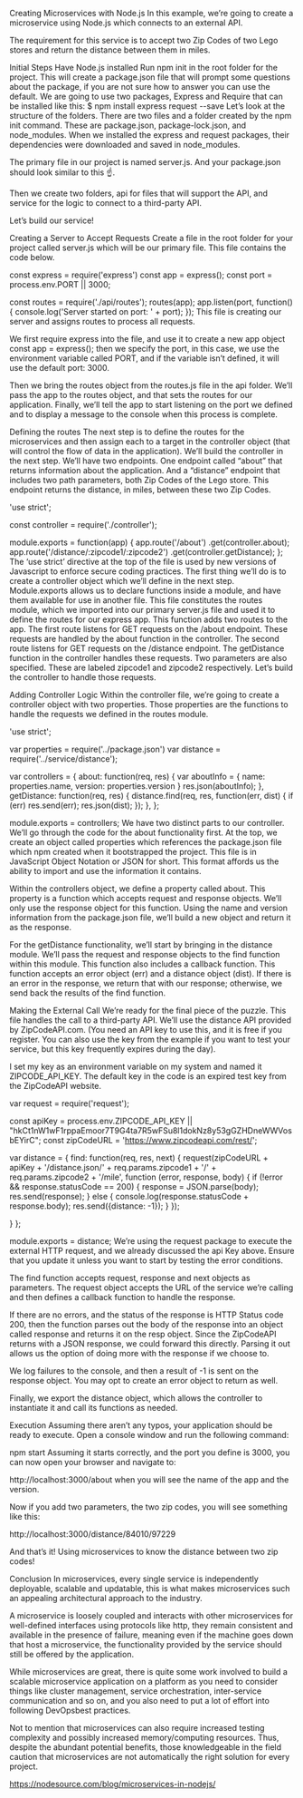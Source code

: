 Creating Microservices with Node.js
In this example, we’re going to create a microservice using Node.js which connects to an external API.

The requirement for this service is to accept two Zip Codes of two Lego stores and return the distance between them in miles.

Initial Steps
Have Node.js installed
Run npm init in the root folder for the project. This will create a package.json file that will prompt some questions about the package, if you are not sure how to answer you can use the default.
We are going to use two packages, Express and Require that can be installed like this:
$ npm install express request --save
Let’s look at the structure of the folders. There are two files and a folder created by the npm init command. These are package.json, package-lock.json, and node_modules. When we installed the express and request packages, their dependencies were downloaded and saved in node_modules.

The primary file in our project is named server.js. And your package.json should look similar to this ☝️.

Then we create two folders, api for files that will support the API, and service for the logic to connect to a third-party API.

Let’s build our service!

Creating a Server to Accept Requests
Create a file in the root folder for your project called server.js which will be our primary file. This file contains the code below.

const express = require('express')
const app = express();
const port = process.env.PORT || 3000;

const routes = require('./api/routes');
routes(app);
app.listen(port, function() {
   console.log('Server started on port: ' + port);
});
This file is creating our server and assigns routes to process all requests.

We first require express into the file, and use it to create a new app object const app = express(); then we specify the port, in this case, we use the environment variable called PORT, and if the variable isn’t defined, it will use the default port: 3000.

Then we bring the routes object from the routes.js file in the api folder. We’ll pass the app to the routes object, and that sets the routes for our application. Finally, we’ll tell the app to start listening on the port we defined and to display a message to the console when this process is complete.

Defining the routes
The next step is to define the routes for the microservices and then assign each to a target in the controller object (that will control the flow of data in the application). We’ll build the controller in the next step. We’ll have two endpoints. One endpoint called “about” that returns information about the application. And a “distance” endpoint that includes two path parameters, both Zip Codes of the Lego store. This endpoint returns the distance, in miles, between these two Zip Codes.

'use strict';

const controller = require('./controller');

module.exports = function(app) {
   app.route('/about')
       .get(controller.about);
   app.route('/distance/:zipcode1/:zipcode2')
       .get(controller.getDistance);
};
The ‘use strict’ directive at the top of the file is used by new versions of Javascript to enforce secure coding practices. The first thing we’ll do is to create a controller object which we’ll define in the next step. Module.exports allows us to declare functions inside a module, and have them available for use in another file. This file constitutes the routes module, which we imported into our primary server.js file and used it to define the routes for our express app. This function adds two routes to the app. The first route listens for GET requests on the /about endpoint. These requests are handled by the about function in the controller. The second route listens for GET requests on the /distance endpoint. The getDistance function in the controller handles these requests. Two parameters are also specified. These are labeled zipcode1 and zipcode2 respectively. Let’s build the controller to handle those requests.

Adding Controller Logic
Within the controller file, we’re going to create a controller object with two properties. Those properties are the functions to handle the requests we defined in the routes module.

'use strict';

var properties = require('../package.json')
var distance = require('../service/distance');

var controllers = {
   about: function(req, res) {
       var aboutInfo = {
           name: properties.name,
           version: properties.version
       }
       res.json(aboutInfo);
   },
   getDistance: function(req, res) {
           distance.find(req, res, function(err, dist) {
               if (err)
                   res.send(err);
               res.json(dist);
           });
       },
};

module.exports = controllers;
We have two distinct parts to our controller. We’ll go through the code for the about functionality first. At the top, we create an object called properties which references the package.json file which npm created when it bootstrapped the project. This file is in JavaScript Object Notation or JSON for short. This format affords us the ability to import and use the information it contains.

Within the controllers object, we define a property called about. This property is a function which accepts request and response objects. We’ll only use the response object for this function. Using the name and version information from the package.json file, we’ll build a new object and return it as the response.

For the getDistance functionality, we’ll start by bringing in the distance module. We’ll pass the request and response objects to the find function within this module. This function also includes a callback function. This function accepts an error object (err) and a distance object (dist). If there is an error in the response, we return that with our response; otherwise, we send back the results of the find function.

Making the External Call
We’re ready for the final piece of the puzzle. This file handles the call to a third-party API. We’ll use the distance API provided by ZipCodeAPI.com. (You need an API key to use this, and it is free if you register. You can also use the key from the example if you want to test your service, but this key frequently expires during the day).

I set my key as an environment variable on my system and named it ZIPCODE_API_KEY. The default key in the code is an expired test key from the ZipCodeAPI website.

var request = require('request');

const apiKey = process.env.ZIPCODE_API_KEY || "hkCt1nW1wF1rppaEmoor7T9G4ta7R5wFSu8l1dokNz8y53gGZHDneWWVosbEYirC";
const zipCodeURL = 'https://www.zipcodeapi.com/rest/';

var distance = {
   find: function(req, res, next) {
       request(zipCodeURL + apiKey 
               + '/distance.json/' + req.params.zipcode1 + '/' 
               + req.params.zipcode2 + '/mile',
       function (error, response, body) {
           if (!error && response.statusCode == 200) {
               response = JSON.parse(body);
               res.send(response);
           } else {
               console.log(response.statusCode + response.body);
               res.send({distance: -1});
           }
       });

   }
};

module.exports = distance;
We’re using the request package to execute the external HTTP request, and we already discussed the api Key above. Ensure that you update it unless you want to start by testing the error conditions.

The find function accepts request, response and next objects as parameters. The request object accepts the URL of the service we’re calling and then defines a callback function to handle the response.

If there are no errors, and the status of the response is HTTP Status code 200, then the function parses out the body of the response into an object called response and returns it on the resp object. Since the ZipCodeAPI returns with a JSON response, we could forward this directly. Parsing it out allows us the option of doing more with the response if we choose to.

We log failures to the console, and then a result of -1 is sent on the response object. You may opt to create an error object to return as well.

Finally, we export the distance object, which allows the controller to instantiate it and call its functions as needed.

Execution
Assuming there aren’t any typos, your application should be ready to execute. Open a console window and run the following command:

npm start
Assuming it starts correctly, and the port you define is 3000, you can now open your browser and navigate to:

http://localhost:3000/about when you will see the name of the app and the version.


Now if you add two parameters, the two zip codes, you will see something like this:

http://localhost:3000/distance/84010/97229


And that’s it! Using microservices to know the distance between two zip codes!

Conclusion
In microservices, every single service is independently deployable, scalable and updatable, this is what makes microservices such an appealing architectural approach to the industry.

A microservice is loosely coupled and interacts with other microservices for well-defined interfaces using protocols like http, they remain consistent and available in the presence of failure, meaning even if the machine goes down that host a microservice, the functionality provided by the service should still be offered by the application.

While microservices are great, there is quite some work involved to build a scalable microservice application on a platform as you need to consider things like cluster management, service orchestration, inter-service communication and so on, and you also need to put a lot of effort into following DevOpsbest practices.

Not to mention that microservices can also require increased testing complexity and possibly increased memory/computing resources. Thus, despite the abundant potential benefits, those knowledgeable in the field caution that microservices are not automatically the right solution for every project.

https://nodesource.com/blog/microservices-in-nodejs/
